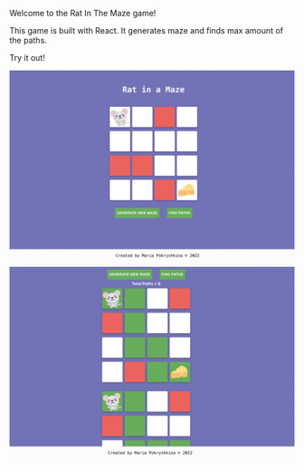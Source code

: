 Welcome to the Rat In The Maze game!

This game is built with React. It generates maze and finds max amount of the paths.

Try it out!

![ScreenShot](1.png)
![ScreenShot](2.png)
